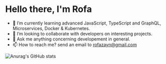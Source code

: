 # Hello there, I'm Rofa

- 🌱  I’m currently learning advanced JavaScript, TypeScript and GraphQL, Microservices, Docker & Kubernetes.
- 🔭  I’m looking to collaborate with developers on interesting projects.
- 💬  Ask me anything concerning developement in general.
- 📫  How to reach me? send an email to [rofazayn@gmail.com](rofazayn@gmail.com)

![Anurag's GitHub stats](https://github-readme-stats.vercel.app/api?username=rofazayn&show_icons=true&theme=dark&hide_border=true&include_all_commits=true&count_private=true)


